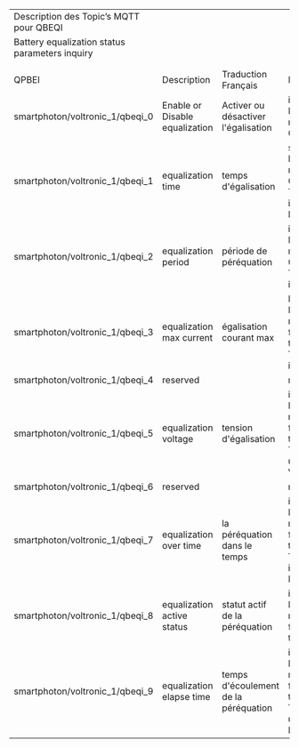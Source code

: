 ﻿

|||||
| :- | :- | :- | :- |
|Description des Topic’s MQTT pour QBEQI|
|Battery equalization status parameters inquiry |
|||||
|||||
|QPBEI|Description|Traduction Français|Notes|
|smartphoton/voltronic\_1/qbeqi\_0|Enable or Disable equalization |Activer ou désactiver l'égalisation |is an Integer number 0 to 1. |
|smartphoton/voltronic\_1/qbeqi\_1|equalization time |temps d'égalisation |s an Integer number 0 to 9. The unit is Minute |
|smartphoton/voltronic\_1/qbeqi\_2|equalization period |période de péréquation |is an Integer number 0 to 9. The unit is day |
|smartphoton/voltronic\_1/qbeqi\_3|equalization max current |égalisation courant max |E is an Integer number from 0 to 9. The unit is A |
|smartphoton/voltronic\_1/qbeqi\_4|reserved ||reserved |
|smartphoton/voltronic\_1/qbeqi\_5|equalization voltage |tension d'égalisation |is an Integer ranging from 0 to 9. The units is V |
|smartphoton/voltronic\_1/qbeqi\_6|reserved ||reserved |
|smartphoton/voltronic\_1/qbeqi\_7|equalization over time |la péréquation dans le temps |is an Integer ranging from 0 to 9. The unit is Minute. |
|smartphoton/voltronic\_1/qbeqi\_8|equalization active status |statut actif de la péréquation |is an Integer ranging from 0 to 1. |
|smartphoton/voltronic\_1/qbeqi\_9|equalization elapse time |temps d'écoulement de la péréquation |is an Integer ranging from 0 to 9. The units is Hour |


